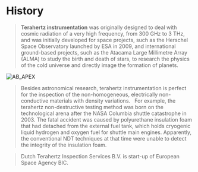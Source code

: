 # History

>**Terahertz instrumentation** was originally designed to deal with cosmic radiation of a very high frequency, from 300 GHz to 3 THz, and was initially developed for space projects, such as the Herschel Space Observatory launched by ESA in 2009, and international ground-based projects, such as the Atacama Large Millimetre Array (ALMA) to study the birth and death of stars, to research the physics of the cold universe and directly image the formation of planets.  

![AB_APEX](https://user-images.githubusercontent.com/113699308/190753016-3caa488e-443d-4812-9a8f-36ce8a07e2a5.jpg)


>Besides astronomical research, terahertz instrumentation is perfect for the inspection of the non-homogeneous, electrically non-conductive materials with density variations.  
For example, the terahertz non-destructive testing method was born on the technological arena after the NASA Columbia shuttle catastrophe in 2003. The fatal accident was caused by polyurethane insulation foam that had detached from the external fuel tank, which holds cryogenic liquid hydrogen and oxygen fuel for shuttle main engines. Apparently, the conventional NDT techniques at that time were unable to detect the integrity of the insulation foam.

> Dutch Terahertz Inspection Services B.V. is start-up of European Space Agency BIC.
